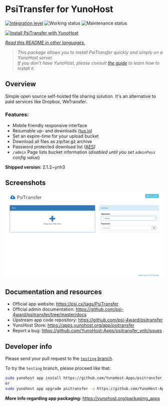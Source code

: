 <!--
N.B.: This README was automatically generated by <https://github.com/YunoHost/apps/tree/master/tools/readme_generator>
It shall NOT be edited by hand.
-->

# PsiTransfer for YunoHost

[![Integration level](https://dash.yunohost.org/integration/psitransfer.svg)](https://dash.yunohost.org/appci/app/psitransfer) ![Working status](https://ci-apps.yunohost.org/ci/badges/psitransfer.status.svg) ![Maintenance status](https://ci-apps.yunohost.org/ci/badges/psitransfer.maintain.svg)

[![Install PsiTransfer with YunoHost](https://install-app.yunohost.org/install-with-yunohost.svg)](https://install-app.yunohost.org/?app=psitransfer)

*[Read this README in other languages.](./ALL_README.md)*

> *This package allows you to install PsiTransfer quickly and simply on a YunoHost server.*  
> *If you don't have YunoHost, please consult [the guide](https://yunohost.org/install) to learn how to install it.*

## Overview

Simple open source self-hosted file sharing solution. It's an alternative to paid services like Dropbox, WeTransfer.

### Features:

- Mobile friendly responsive interface
- Resumable up- and downloads ([tus.io](https://tus.io))
- Set an expire-time for your upload bucket
- Download all files as zip/tar.gz archive
- Password protected download list ([AES](https://en.wikipedia.org/wiki/Advanced_Encryption_Standard))
- `/admin` Page lists bucket information (_disabled until you set `adminPass` config value_)


**Shipped version:** 2.1.2~ynh3

## Screenshots

![Screenshot of PsiTransfer](./doc/screenshots/screenshot.png)

## Documentation and resources

- Official app website: <https://psi.cx/tags/PsiTransfer>
- Official admin documentation: <https://github.com/psi-4ward/psitransfer/tree/master/docs>
- Upstream app code repository: <https://github.com/psi-4ward/psitransfer>
- YunoHost Store: <https://apps.yunohost.org/app/psitransfer>
- Report a bug: <https://github.com/YunoHost-Apps/psitransfer_ynh/issues>

## Developer info

Please send your pull request to the [`testing` branch](https://github.com/YunoHost-Apps/psitransfer_ynh/tree/testing).

To try the `testing` branch, please proceed like that:

```bash
sudo yunohost app install https://github.com/YunoHost-Apps/psitransfer_ynh/tree/testing --debug
or
sudo yunohost app upgrade psitransfer -u https://github.com/YunoHost-Apps/psitransfer_ynh/tree/testing --debug
```

**More info regarding app packaging:** <https://yunohost.org/packaging_apps>
